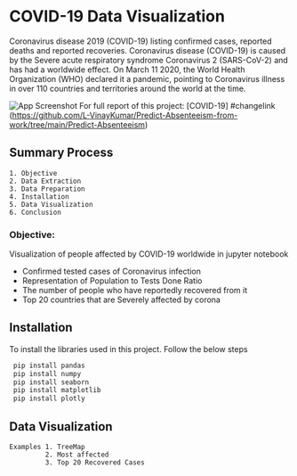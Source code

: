 
# **COVID-19 Data Visualization**

Coronavirus disease 2019 (COVID-19) listing confirmed cases, reported deaths and reported recoveries. Coronavirus disease (COVID-19) is caused by the Severe acute respiratory syndrome Coronavirus 2 (SARS-CoV-2) and has had a worldwide effect. On March 11 2020, the World Health Organization (WHO) declared it a pandemic, pointing to Coronavirus illness in over 110 countries and territories around the world at the time.


![App Screenshot](https://www.biospectrumasia.com/uploads/articles/200309_d_hn545_003-15738.JPG)
For full report of this project: [COVID-19] #changelink (https://github.com/L-VinayKumar/Predict-Absenteeism-from-work/tree/main/Predict-Absenteeism)
## Summary Process

    1. Objective
    2. Data Extraction
    3. Data Preparation
    4. Installation
    5. Data Visualization
    6. Conclusion

### Objective:
 Visualization of people affected by COVID-19 worldwide in jupyter notebook

 * Confirmed tested cases of Coronavirus infection
 * Representation of Population to Tests Done Ratio
 * The number of people who have reportedly recovered from it
 * Top 20 countries that are Severely affected by corona 

## Installation

To install the libraries used in this project. Follow the below steps

```bash
 pip install pandas
 pip install numpy
 pip install seaborn
 pip install matplotlib
 pip install plotly
```

## Data Visualization 

    Examples 1. TreeMap
             2. Most affected
             3. Top 20 Recovered Cases
